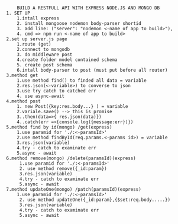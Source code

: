         BUILD A RESTFULL API WITH EXPRESS NODE.JS AND MONGO DB
    1. SET UP
        1.intall express
        2. install mongoose nodemon body-parser shortid
        3. add line: ("server": "nodemon <-name of app to build>"),
        4. cmd => npm run <-name of app to build>
    2.set up server.js page
        1.route (get)
        2.connect to mongodb
        3. do middleware post
        4.create folder model contained schema
        5. create post schema
        6.intall body-parser to post (must put before all router)
    3.method get
        1.use method find() to finded all data = variable
        2.res.json(<-variable>) to converse to json
        3.use try catch to catched err
        4. use async-await
    4.method post
        1. new Post({key:res.body...} ) = variable
        2.variale.save() --> this is promise
        3..then(data=>{ res.json(data)})
        4..catch(err =>{console.log({message:err})})
    5.method find by id(mongo) /get(express)
        1.use paramid for './:<-paramsId>'
        2.use method findById(req.params.<-params id>) = variable
        3.res.json(variable)
        4.try - catch to examinate err
        5.async - await
    6.method remove(mongo) /delete(paramsId)(express)
         1.use paramid for './:<-paramsId>'
         2. use method remove({_id:param})
         3.res.json(variable)
         4.try - catch to examinate err
         5.async - await
    7.method updateOne(mongo) /patch(paramsId)(express)
        1.use paramid for './:<-paramsId>'
         2. use method updateOne({_id:param},{$set:req.body.....})
         3.res.json(variable)
         4.try - catch to examinate err
         5.async - await